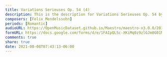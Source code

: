 ```yaml
---
title: Variations Serieuses Op. 54 (4)
description: This is the description for Variations Serieuses Op. 54 by Felix Mendelssohn
composers: [Felix Mendelssohn]
periods: [Romantic]
audioURL: https://OpenMusicDataset.github.io/Maestro/maestro-v3.0.0/2017/MIDI-Unprocessed_081_PIANO081_MID--AUDIO-split_07-09-17_Piano-e_2_-02_wav--1.midi
formURL: https://docs.google.com/forms/d/e/1FAIpQLSc-XKiMq0z9zlGJm0G01NyuJ3naCtdGl8PtamggZkIr3SGf_A/viewform
comments: true
share: true
date: 2021-08-08T07:43:13-06:00
---
```

